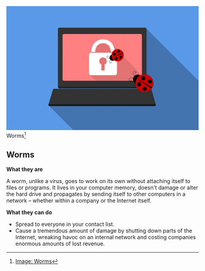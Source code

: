 ![Worms](../img/worm.jpg)
Worms[^wormsimg]

## Worms

**What they are**

A worm, unlike a virus, goes to work on its own without attaching itself to files or programs. It lives in your computer memory, doesn't damage or alter the hard drive and propagates by sending itself to other computers in a network – whether within a company or the Internet itself.

**What they can do**

- Spread to everyone in your contact list.
- Cause a tremendous amount of damage by shutting down parts of the Internet, wreaking havoc on an internal network and costing companies enormous amounts of lost revenue.

[^wormsimg]: [Image: Worms](https://pixabay.com/illustrations/laptop-security-virus-protection-4152330/)